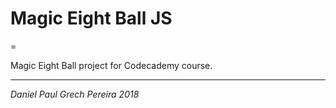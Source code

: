 # Magic Eight Ball JS
=

Magic Eight Ball project for Codecademy course.

---
_*Daniel Paul Grech Pereira 2018*_
